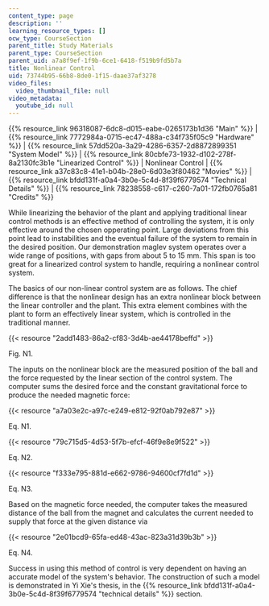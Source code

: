 ```yaml
---
content_type: page
description: ''
learning_resource_types: []
ocw_type: CourseSection
parent_title: Study Materials
parent_type: CourseSection
parent_uid: a7a8f9ef-1f9b-6ce1-6418-f519b9fd5b7a
title: Nonlinear Control
uid: 73744b95-66b8-8de0-1f15-daae37af3278
video_files:
  video_thumbnail_file: null
video_metadata:
  youtube_id: null
---
```


{{% resource_link 96318087-6dc8-d015-eabe-0265173b1d36 "Main" %}} | {{% resource_link 7772984a-0715-ec47-488a-c34f735f05c9 "Hardware" %}} | {{% resource_link 57dd520a-3a29-4286-6357-2d8872899351 "System Model" %}} | {{% resource_link 80cbfe73-1932-d102-278f-8a2130fc3b1e "Linearized Control" %}} | Nonlinear Control | {{% resource_link a37c83c8-41e1-b04b-28e0-6d03e3f80462 "Movies" %}} | {{% resource_link bfdd131f-a0a4-3b0e-5c4d-8f39f6779574 "Technical Details" %}} | {{% resource_link 78238558-c617-c260-7a01-172fb0765a81 "Credits" %}}

While linearizing the behavior of the plant and applying traditional linear control methods is an effective method of controlling the system, it is only effective around the chosen opperating point. Large deviations from this point lead to instabilities and the eventual failure of the system to remain in the desired position. Our demonstration maglev system operates over a wide range of positions, with gaps from about 5 to 15 mm. This span is too great for a linearized control system to handle, requiring a nonlinear control system.

The basics of our non-linear control system are as follows. The chief difference is that the nonlinear design has an extra nonlinear block between the linear controller and the plant. This extra element combines with the plant to form an effectively linear system, which is controlled in the traditional manner.

{{< resource "2add1483-86a2-cf83-3d4b-ae44178beffd" >}}

Fig. N1.

The inputs on the nonlinear block are the measured position of the ball and the force requested by the linear section of the control system. The computer sums the desired force and the constant gravitational force to produce the needed magnetic force:

{{< resource "a7a03e2c-a97c-e249-e812-92f0ab792e87" >}}

Eq. N1.

{{< resource "79c715d5-4d53-5f7b-efcf-46f9e8e9f522" >}}

Eq. N2.

{{< resource "f333e795-881d-e662-9786-94600cf7fd1d" >}}

Eq. N3.

Based on the magnetic force needed, the computer takes the measured distance of the ball from the magnet and calculates the current needed to supply that force at the given distance via

{{< resource "2e01bcd9-65fa-ed48-43ac-823a31d39b3b" >}}

Eq. N4.

Success in using this method of control is very dependent on having an accurate model of the system's behavior. The construction of such a model is demonstrated in Yi Xie's thesis, in the {{% resource_link bfdd131f-a0a4-3b0e-5c4d-8f39f6779574 "technical details" %}} section.
